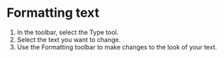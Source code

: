 # Formatting text

1. In the toolbar, select the Type tool.
2. Select the text you want to change.
3. Use the Formatting toolbar to make changes to the look of your text.


